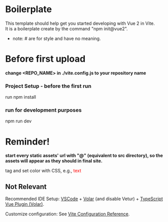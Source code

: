 # Boilerplate
This template should help get you started developing with Vue 2 in Vite.  
It is a boilerplate create by the command "npm init@vue2".

* note: # are for style and have no meaning.

# Before first upload
**change <REPO_NAME> in ./vite.config.js to your repository name** 

### Project Setup - before the first run
run npm install

### run for development purposes
npm run dev

# Reminder! 
**start every static assets' url with "@" (equivalent to src directory), so the assets will appear as they should in final site.**

<span> tag and set color with CSS, e.g., <span style="color: red;">text</span>






## Not Relevant

Recommended IDE Setup:
[VSCode](https://code.visualstudio.com/) + [Volar](https://marketplace.visualstudio.com/items?itemName=Vue.volar) (and disable Vetur) + [TypeScript Vue Plugin (Volar)](https://marketplace.visualstudio.com/items?itemName=Vue.vscode-typescript-vue-plugin).

Customize configuration:
See [Vite Configuration Reference](https://vitejs.dev/config/).
